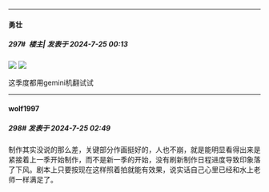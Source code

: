 ﻿
*****

####  勇壮  
##### 297#         楼主| 发表于 2024-7-25 00:13

<img src="https://p.sda1.dev/18/461dc7d629ce5067c0a7906afd16f4e4/msedge_dvIVBc0p3U.png" referrerpolicy="no-referrer">
<img src="https://p.sda1.dev/18/26f2f182d543022134bd7bb6edf9e033/image.png" referrerpolicy="no-referrer">

这季度都用gemini机翻试试


*****

####  wolf1997  
##### 298#       发表于 2024-7-25 02:49

制作其实没说的那么差，关键部分作画挺好的，人也不崩，就是能明显看得出来是紧接着上一季开始制作，而不是新一季的开始，没有刷新制作日程进度导致印象落了下风。剧本上只要按现在这样照着拍就能有效果，说实话自己心里已经和水上老师一样满足了。

